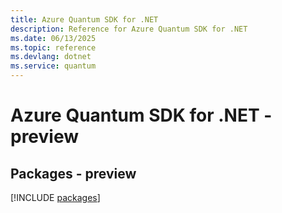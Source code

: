 ```yaml
---
title: Azure Quantum SDK for .NET
description: Reference for Azure Quantum SDK for .NET
ms.date: 06/13/2025
ms.topic: reference
ms.devlang: dotnet
ms.service: quantum
---
```

# Azure Quantum SDK for .NET - preview
## Packages - preview
[!INCLUDE [packages](quantum-index.md)]